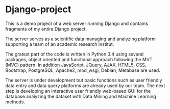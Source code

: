 # Django-project
This is a demo project of a web server running Django and contains fragments of my entire Django project.

The server serves as a scientific data managing and analyzing platform supporting a team of an academic research institut.

The gratest part of the code is written in Python 3.4 using several packages, object oriented and functional approach following the MVT (MVC) pattern. In addition JavaScript, JQuery, AJAX, HTML5, CSS, Bootstrap, PostgreSQL, Apache2, mod_wsgi, Debian, Metabase are used.

The server is under development but basic functions such as user friendly data entry and data query platforms are already used by our team. The next step is developing an interactive user friendly web-based GUI for the database analyzing the dataset with Data Mining and Machine Learning methods.
